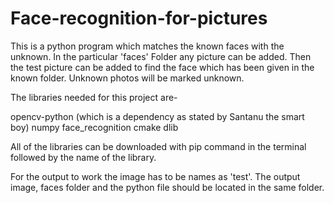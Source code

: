 # Face-recognition-for-pictures
This is a python program which matches the known faces with the unknown. In the particular 'faces' Folder any picture can be added. 
Then the test picture can be added to find the face which has been given in the known folder. Unknown photos will be marked unknown.

The libraries needed for this project are-

opencv-python (which is a dependency as stated by Santanu the smart boy)
numpy 
face_recognition
cmake 
dlib

All of the libraries can be downloaded with pip command in the terminal followed by the name of the library.

For the output to work the image has to be names as 'test'. The output image, faces folder and the python file should be located in the
same folder.
